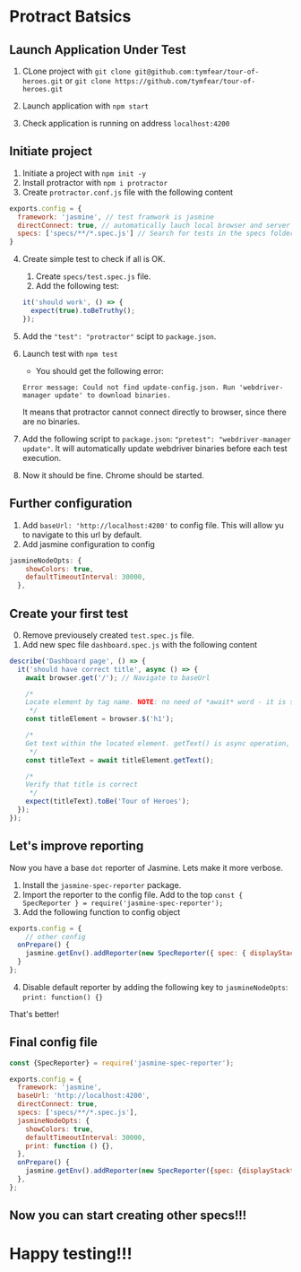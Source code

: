 # Protract Batsics

## Launch Application Under Test

1. CLone project with
`git clone git@github.com:tymfear/tour-of-heroes.git`
or
`git clone https://github.com/tymfear/tour-of-heroes.git`

2. Launch application with `npm start`
3. Check application is running on address `localhost:4200`

## Initiate project
1. Initiate a project with `npm init -y`
2. Install protractor with `npm i protractor`
3. Create `protractor.conf.js` file with the following content
```javascript
exports.config = {
  framework: 'jasmine', // test framwork is jasmine
  directConnect: true, // automatically lauch local browser and server
  specs: ['specs/**/*.spec.js'] // Search for tests in the specs folder
}
```
4. Create simple test to check if all is OK.
    1. Create `specs/test.spec.js` file.
    2. Add the following test:
    ```javascript
    it('should work', () => {
      expect(true).toBeTruthy();
    });
    ```
5. Add the `"test": "protractor"` scipt to `package.json`.
6. Launch test with `npm test`
    + You should get the following error:

    ```text
    Error message: Could not find update-config.json. Run 'webdriver-manager update' to download binaries.
    ````
    It means that protractor cannot connect directly to browser, since there are no binaries.
7. Add the following script to `package.json`: `"pretest": "webdriver-manager update"`. It will automatically update webdriver binaries before each test execution.
8. Now it should be fine. Chrome should be started.

## Further configuration

1. Add `baseUrl: 'http://localhost:4200'` to config file. This will allow yu to navigate to this url by default.
2. Add jasmine configuration to config
```js
jasmineNodeOpts: {
    showColors: true,
    defaultTimeoutInterval: 30000,
  },
```

## Create your first test

0. Remove previousely created `test.spec.js` file.
1. Add new spec file `dashboard.spec.js` with the following content
```js
describe('Dashboard page', () => {
  it('should have correct title', async () => {
    await browser.get('/'); // Navigate to baseUrl

    /*
    Locate element by tag name. NOTE: no need of *await* word - it is synchronous operation.
     */
    const titleElement = browser.$('h1');

    /*
    Get text within the located element. getText() is async operation, so you need the *async* operator here.
     */
    const titleText = await titleElement.getText();

    /*
    Verify that title is correct
     */
    expect(titleText).toBe('Tour of Heroes');
  });
});
```

## Let's improve reporting

Now you have a base `dot` reporter of Jasmine. Lets make it more verbose.

1. Install the `jasmine-spec-reporter` package.
2. Import the reporter to the config file. Add to the top `const { SpecReporter } = require('jasmine-spec-reporter');`
3. Add the following function to config object
```js
exports.config = {
    // other config
  onPrepare() {
    jasmine.getEnv().addReporter(new SpecReporter({ spec: { displayStacktrace: true } }));
  }
};
```
4. Disable default reporter by adding the following key to `jasmineNodeOpts`: `print: function() {}`

That's better!

## Final config file
```js
const {SpecReporter} = require('jasmine-spec-reporter');

exports.config = {
  framework: 'jasmine',
  baseUrl: 'http://localhost:4200',
  directConnect: true,
  specs: ['specs/**/*.spec.js'],
  jasmineNodeOpts: {
    showColors: true,
    defaultTimeoutInterval: 30000,
    print: function () {},
  },
  onPrepare() {
    jasmine.getEnv().addReporter(new SpecReporter({spec: {displayStacktrace: true}}));
  },
};
```

## Now you can start creating other specs!!!

# Happy testing!!!
